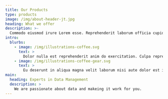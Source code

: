 ```yaml
---
title: Our Products
type: products
image: /img/about-header-jt.jpg
heading: What we offer
description: >-
  Commodo eiusmod irure Lorem esse. Reprehenderit laborum officia cupidatat qui. Dolor nulla non sit nisi ipsum. Esse cillum labore elit excepteur elit reprehenderit qui adipisicing laborum amet tempor.
intro:
  blurbs:
    - image: /img/illustrations-coffee.svg
      text: >
        Dolor nulla est reprehenderit anim do exercitation. Culpa reprehenderit nisi exercitation cillum. Dolor fugiat voluptate ipsum mollit culpa commodo adipisicing aute veniam quis.
    - image: /img/illustrations-coffee-gear.svg
      text: >
        Eu deserunt in aliqua magna velit laborum nisi aute dolor est ipsum. Consequat minim eiusmod veniam eiusmod deserunt reprehenderit sint culpa Lorem. Occaecat officia exercitation fugiat occaecat esse velit aute ipsum velit. Laborum excepteur qui eiusmod amet fugiat. Ut magna Lorem ea nisi duis dolore ipsum duis eu cillum esse proident deserunt deserunt. Excepteur culpa veniam ex mollit id aute commodo. Amet enim sint ut id.
main:
  heading: Experts in Data Management
  description: >
    We are passionate about data and makeing it work for you.
---
```



